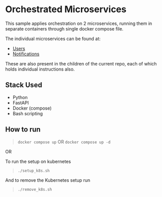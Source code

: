 # Orchestrated Microservices

This sample applies orchestration on 2 microservices, running them in separate containers through single docker compose file.

The individual microservices can be found at:

- [Users](https://github.com/Irfan-Ahmad-byte/microservice_users.git)
- [Notifications](https://github.com/Irfan-Ahmad-byte/microservice_notifications.git)

These are also present in the children of the current repo, each of which holds individual instructions also.

## Stack Used

- Python
- FastAPI
- Docker (compose)
- Bash scripting

## How to run

> `docker compose up` OR `docker compose up -d`

OR

To run the setup on kubernetes

> `./setup_k8s.sh`

And to remove the Kubernetes setup run

> `./remove_k8s.sh`